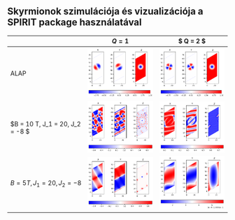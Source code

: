 ## Skyrmionok szimulációja és vizualizációja a SPIRIT package használatával


|          | $Q = 1$ |$ Q = 2 $|
|----------|-------|-------|
| ALAP     |    <img src="IMG/Q1_setup.png" alt="q1_s" width="200"/> | <img src="IMG/Q2_setup.png" alt="q2_s" width="200"/>    |
| $B = 10 T, J_1 = 20,  J_2 = -8 $|    <img src="IMG/Q1_20_-8_5.png" alt="q1_20_-8_5" width="200"/>    |  <img src="IMG/Q2_20_-8_5.png" alt="q2_20_-8_5" width="200"/>     |
| $B = 5 T, J_1 = 20, J_2 = -8$ |  <img src="IMG/Q1_30_-8_10.png" alt="q1_30_-8_10" width="200"/>     |   <img src="IMG/Q2_30_-8_10.png" alt="q2_30_-8_10" width="200"/>    |
